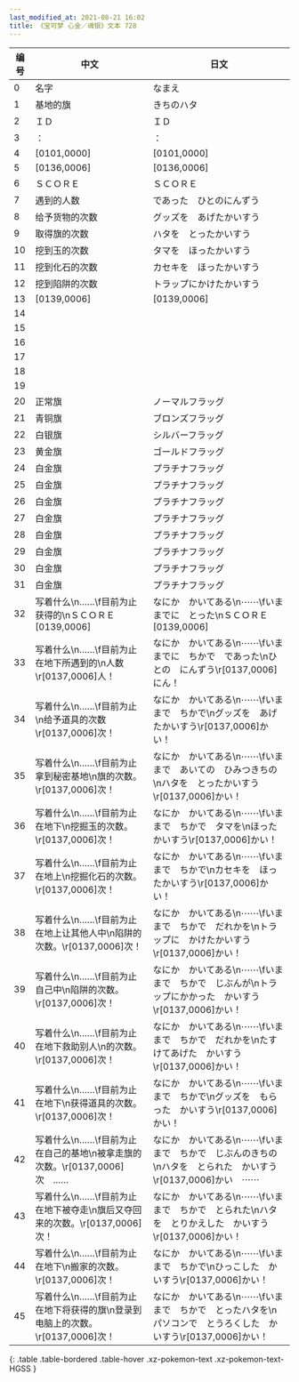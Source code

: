 ```yaml
---
last_modified_at: 2021-08-21 16:02
title: 《宝可梦 心金／魂银》文本 728
---
```

| 编号 | 中文 | 日文 |
| ---- | ---- | ---- |
| 0 | 名字 | なまえ |
| 1 | 基地的旗 | きちのハタ |
| 2 | ＩＤ | ＩＤ |
| 3 | ： | ： |
| 4 | [0101,0000] | [0101,0000] |
| 5 | [0136,0006] | [0136,0006] |
| 6 | ＳＣＯＲＥ | ＳＣＯＲＥ |
| 7 | 遇到的人数 | であった　ひとのにんずう |
| 8 | 给予货物的次数 | グッズを　あげたかいすう |
| 9 | 取得旗的次数 | ハタを　とったかいすう |
| 10 | 挖到玉的次数 | タマを　ほったかいすう |
| 11 | 挖到化石的次数 | カセキを　ほったかいすう |
| 12 | 挖到陷阱的次数 | トラップにかけたかいすう |
| 13 | [0139,0006] | [0139,0006] |
| 14 |   |   |
| 15 |   |   |
| 16 |   |   |
| 17 |   |   |
| 18 |   |   |
| 19 |   |   |
| 20 | 正常旗 | ノーマルフラッグ |
| 21 | 青铜旗 | ブロンズフラッグ |
| 22 | 白银旗 | シルバーフラッグ |
| 23 | 黄金旗 | ゴールドフラッグ |
| 24 | 白金旗 | プラチナフラッグ |
| 25 | 白金旗 | プラチナフラッグ |
| 26 | 白金旗 | プラチナフラッグ |
| 27 | 白金旗 | プラチナフラッグ |
| 28 | 白金旗 | プラチナフラッグ |
| 29 | 白金旗 | プラチナフラッグ |
| 30 | 白金旗 | プラチナフラッグ |
| 31 | 白金旗 | プラチナフラッグ |
| 32 | 写着什么\n……\f目前为止获得的\nＳＣＯＲＥ　[0139,0006] | なにか　かいてある\n⋯⋯\fいままでに　とった\nＳＣＯＲＥ　[0139,0006] |
| 33 | 写着什么\n……\f目前为止在地下所遇到的\n人数\r[0137,0006]人！ | なにか　かいてある\n⋯⋯\fいままでに　ちかで　であった\nひとの　にんずう\r[0137,0006]にん！ |
| 34 | 写着什么\n……\f目前为止\n给予道具的次数\r[0137,0006]次！ | なにか　かいてある\n⋯⋯\fいままで　ちかで\nグッズを　あげたかいすう\r[0137,0006]かい！ |
| 35 | 写着什么\n……\f目前为止拿到秘密基地\n旗的次数。\r[0137,0006]次！ | なにか　かいてある\n⋯⋯\fいままで　あいての　ひみつきちの\nハタを　とったかいすう\r[0137,0006]かい！ |
| 36 | 写着什么\n……\f目前为止在地下\n挖掘玉的次数。\r[0137,0006]次！ | なにか　かいてある\n⋯⋯\fいままで　ちかで　タマを\nほったかいすう\r[0137,0006]かい！ |
| 37 | 写着什么\n……\f目前为止在地上\n挖掘化石的次数。\r[0137,0006]次！ | なにか　かいてある\n⋯⋯\fいままで　ちかで\nカセキを　ほったかいすう\r[0137,0006]かい！ |
| 38 | 写着什么\n……\f目前为止在地上让其他人中\n陷阱的次数。\r[0137,0006]次！ | なにか　かいてある\n⋯⋯\fいままで　ちかで　だれかを\nトラップに　かけたかいすう\r[0137,0006]かい！ |
| 39 | 写着什么\n……\f目前为止自己中\n陷阱的次数。\r[0137,0006]次！ | なにか　かいてある\n⋯⋯\fいままで　ちかで　じぶんが\nトラップにかかった　かいすう\r[0137,0006]かい！ |
| 40 | 写着什么\n……\f目前为止在地下救助别人\n的次数。\r[0137,0006]次！ | なにか　かいてある\n⋯⋯\fいままで　ちかで　だれかを\nたすけてあげた　かいすう\r[0137,0006]かい！ |
| 41 | 写着什么\n……\f目前为止在地下\n获得道具的次数。\r[0137,0006]次！ | なにか　かいてある\n⋯⋯\fいままで　ちかで\nグッズを　もらった　かいすう\r[0137,0006]かい！ |
| 42 | 写着什么\n……\f目前为止在自己的基地\n被拿走旗的次数。\r[0137,0006]次　…… | なにか　かいてある\n⋯⋯\fいままで　ちかで　じぶんのきちの\nハタを　とられた　かいすう\r[0137,0006]かい　⋯⋯ |
| 43 | 写着什么\n……\f目前为止在地下被夺走\n旗后又夺回来的次数。\r[0137,0006]次！ | なにか　かいてある\n⋯⋯\fいままで　ちかで　とられた\nハタを　とりかえした　かいすう\r[0137,0006]かい！ |
| 44 | 写着什么\n……\f目前为止在地下\n搬家的次数。\r[0137,0006]次！ | なにか　かいてある\n⋯⋯\fいままで　ちかで\nひっこした　かいすう\r[0137,0006]かい！ |
| 45 | 写着什么\n……\f目前为止在地下将获得的旗\n登录到电脑上的次数。\r[0137,0006]次！ | なにか　かいてある\n⋯⋯\fいままで　ちかで　とったハタを\nパソコンで　とうろくした　かいすう\r[0137,0006]かい！ |
{: .table .table-bordered .table-hover .xz-pokemon-text .xz-pokemon-text-HGSS }